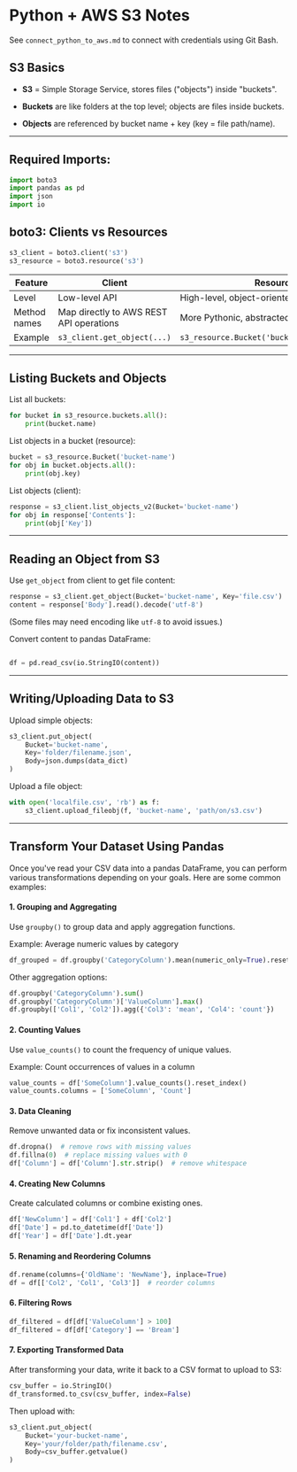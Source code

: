 # Python + AWS S3 Notes

See `connect_python_to_aws.md` to connect with credentials using Git Bash.

## S3 Basics
- **S3** = Simple Storage Service, stores files ("objects") inside "buckets".

- **Buckets** are like folders at the top level; objects are files inside buckets.

- **Objects** are referenced by bucket name + key (key = file path/name).

---
## Required Imports:
``` python
import boto3
import pandas as pd
import json
import io
```
## boto3: Clients vs Resources

``` python
s3_client = boto3.client('s3')
s3_resource = boto3.resource('s3')
```
| Feature       | Client                                   | Resource                            |
|---------------|------------------------------------------|-----------------------------------|
| Level         | Low-level API                            | High-level, object-oriented       |
| Method names  | Map directly to AWS REST API operations | More Pythonic, abstracted methods |
| Example       | `s3_client.get_object(...)`              | `s3_resource.Bucket('bucket').objects.all()` |

---

## Listing Buckets and Objects
List all buckets:

``` python
for bucket in s3_resource.buckets.all():
    print(bucket.name)
```

List objects in a bucket (resource):
``` python
bucket = s3_resource.Bucket('bucket-name')
for obj in bucket.objects.all():
    print(obj.key)
```

List objects (client):
``` python
response = s3_client.list_objects_v2(Bucket='bucket-name')
for obj in response['Contents']:
    print(obj['Key'])
```
---

## Reading an Object from S3
Use `get_object` from client to get file content:
```python
response = s3_client.get_object(Bucket='bucket-name', Key='file.csv')
content = response['Body'].read().decode('utf-8')
```

(Some files may need encoding like `utf-8` to avoid issues.)

Convert content to pandas DataFrame:
``` python

df = pd.read_csv(io.StringIO(content))
```

---
## Writing/Uploading Data to S3
Upload simple objects:

``` python
s3_client.put_object(
    Bucket='bucket-name',
    Key='folder/filename.json',
    Body=json.dumps(data_dict)
)
```

Upload a file object:
```python
with open('localfile.csv', 'rb') as f:
    s3_client.upload_fileobj(f, 'bucket-name', 'path/on/s3.csv')
```

---
## Transform Your Dataset Using Pandas
Once you've read your CSV data into a pandas DataFrame, you can perform various transformations depending on your goals. Here are some common examples:


#### 1. Grouping and Aggregating

Use `groupby()` to group data and apply aggregation functions.

Example: Average numeric values by category

```python
df_grouped = df.groupby('CategoryColumn').mean(numeric_only=True).reset_index()
```
Other aggregation options:

```python
df.groupby('CategoryColumn').sum()
df.groupby('CategoryColumn')['ValueColumn'].max()
df.groupby(['Col1', 'Col2']).agg({'Col3': 'mean', 'Col4': 'count'})
```

#### 2. Counting Values
Use `value_counts()` to count the frequency of unique values.

Example: Count occurrences of values in a column

```python
value_counts = df['SomeColumn'].value_counts().reset_index()
value_counts.columns = ['SomeColumn', 'Count']
```

#### 3. Data Cleaning
Remove unwanted data or fix inconsistent values.

```python
df.dropna()  # remove rows with missing values
df.fillna(0)  # replace missing values with 0
df['Column'] = df['Column'].str.strip()  # remove whitespace
```

#### 4. Creating New Columns
Create calculated columns or combine existing ones.

```python
df['NewColumn'] = df['Col1'] + df['Col2']
df['Date'] = pd.to_datetime(df['Date'])
df['Year'] = df['Date'].dt.year
```

#### 5. Renaming and Reordering Columns
```python
df.rename(columns={'OldName': 'NewName'}, inplace=True)
df = df[['Col2', 'Col1', 'Col3']]  # reorder columns
```

#### 6. Filtering Rows
```python
df_filtered = df[df['ValueColumn'] > 100]
df_filtered = df[df['Category'] == 'Bream']
``` 

#### 7. Exporting Transformed Data
After transforming your data, write it back to a CSV format to upload to S3:

``` python
csv_buffer = io.StringIO()
df_transformed.to_csv(csv_buffer, index=False)
```
Then upload with:

```python
s3_client.put_object(
    Bucket='your-bucket-name',
    Key='your/folder/path/filename.csv',
    Body=csv_buffer.getvalue()
)
```